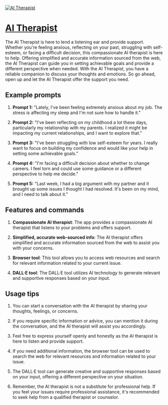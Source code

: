[![AI Therapist](https://files.oaiusercontent.com/file-dDLkROXluuqNvfPGj5yyMQaz?se=2123-10-17T20%3A28%3A30Z&sp=r&sv=2021-08-06&sr=b&rscc=max-age%3D31536000%2C%20immutable&rscd=attachment%3B%20filename%3Dca0eec51-b3e3-42f1-bd37-c1de03a0b630.png&sig=kM2/%2B7%2BQE/58NxHBwdYEJFckMk1n8uOZB8zv/zbU7Ys%3D)](https://chat.openai.com/g/g-VhD6SjZr6-ai-therapist)

# [AI Therapist](https://chat.openai.com/g/g-VhD6SjZr6-ai-therapist)

The AI Therapist is here to lend a listening ear and provide support. Whether you're feeling anxious, reflecting on your past, struggling with self-esteem, or facing a difficult decision, this compassionate AI therapist is here to help. Offering simplified and accurate information sourced from the web, the AI Therapist can guide you in setting achievable goals and provide a different perspective when needed. With the AI Therapist, you have a reliable companion to discuss your thoughts and emotions. So go ahead, open up and let the AI Therapist offer the support you need.

## Example prompts

1. **Prompt 1:** "Lately, I've been feeling extremely anxious about my job. The stress is affecting my sleep and I'm not sure how to handle it."

2. **Prompt 2:** "I've been reflecting on my childhood a lot these days, particularly my relationship with my parents. I realized it might be impacting my current relationships, and I want to explore that."

3. **Prompt 3:** "I've been struggling with low self-esteem for years. I really want to focus on building my confidence and would like your help in setting some achievable goals."

4. **Prompt 4:** "I'm facing a difficult decision about whether to change careers. I feel torn and could use some guidance or a different perspective to help me decide."

5. **Prompt 5:** "Last week, I had a big argument with my partner and it brought up some issues I thought I had resolved. It's been on my mind, and I need to talk about it."

## Features and commands

1. **Compassionate AI therapist**: The app provides a compassionate AI therapist that listens to your problems and offers support.

2. **Simplified, accurate web-sourced info**: The AI therapist offers simplified and accurate information sourced from the web to assist you with your concerns.

3. **Browser tool**: This tool allows you to access web resources and search for relevant information related to your current issue.

4. **DALL·E tool**: The DALL·E tool utilizes AI technology to generate relevant and supportive responses based on your input.

## Usage tips

1. You can start a conversation with the AI therapist by sharing your thoughts, feelings, or concerns.

2. If you require specific information or advice, you can mention it during the conversation, and the AI therapist will assist you accordingly.

3. Feel free to express yourself openly and honestly as the AI therapist is here to listen and provide support.

4. If you need additional information, the browser tool can be used to search the web for relevant resources and information related to your issue.

5. The DALL·E tool can generate creative and supportive responses based on your input, offering a different perspective on your situation.

6. Remember, the AI therapist is not a substitute for professional help. If you feel your issues require professional assistance, it's recommended to seek help from a qualified therapist or counselor.